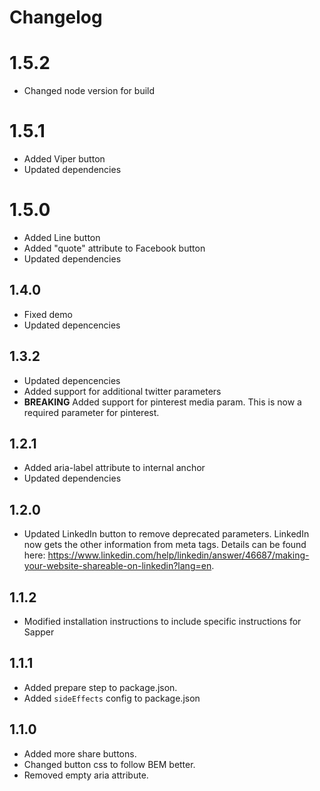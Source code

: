 # Changelog

# 1.5.2

* Changed node version for build

# 1.5.1

* Added Viper button
* Updated dependencies

# 1.5.0

* Added Line button
* Added "quote" attribute to Facebook button
* Updated dependencies

## 1.4.0

* Fixed demo
* Updated depencencies

## 1.3.2

* Updated depencencies
* Added support for additional twitter parameters
* **BREAKING** Added support for pinterest media param.  This is now a required parameter for pinterest.

## 1.2.1

* Added aria-label attribute to internal anchor
* Updated dependencies

## 1.2.0

* Updated LinkedIn button to remove deprecated parameters.  LinkedIn now gets the other information from meta tags.  Details can be found here: https://www.linkedin.com/help/linkedin/answer/46687/making-your-website-shareable-on-linkedin?lang=en.

## 1.1.2

* Modified installation instructions to include specific instructions for Sapper

## 1.1.1

* Added prepare step to package.json.
* Added `sideEffects` config to package.json

## 1.1.0

* Added more share buttons.
* Changed button css to follow BEM better.
* Removed empty aria attribute.
